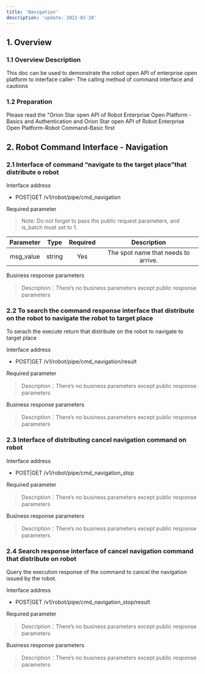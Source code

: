 ```yaml
---
title: 'Navigation'
description: 'update: 2022-02-28'
---
```


## 1. Overview

### 1.1 Overview Description

This doc can be used to demonstrate the robot open API of enterprise open platform to interface caller- The calling method of command interface and cautions 

### 1.2 Preparation

Please read the "Orion Star open API of Robot Enterprise Open Platform - Basics and Authentication and Orion Star open API of Robot Enterprise Open Platform-Robot Command-Basic first


## 2. Robot Command Interface - Navigation

### 2.1 Interface of command “navigate to the target place”that distribute o robot

Interface address

+ POST|GET /v1/robot/pipe/cmd_navigation

Required parameter

> Note: Do not forget to pass the public request parameters, and is_batch must set to 1.

<div class="fixed-table bordered-table">

|Parameter|Type|Required|Description|
|:-:|:-:|:-:|:-:|
|msg_value|string|Yes|The spot name that needs to arrive. |
</div>

Business response parameters

> Description：There’s no business parameters except public response parameters

### 2.2 To search the command response interface that distribute on the robot to navigate the robot to target place

To serach the execute return that distribute on the robot to navigate to target place

Interface address

+ POST|GET /v1/robot/pipe/cmd_navigation/result

Required parameter

> Description：There’s no business parameters except public response parameters

Business response parameters

> Description：There’s no business parameters except public response parameters

### 2.3 Interface of distributing cancel navigation command on robot 

Interface address

+ POST|GET /v1/robot/pipe/cmd_navigation_stop

Required parameter

> Description：There’s no business parameters except public response parameters

Business response parameters

> Description：There’s no business parameters except public response parameters

### 2.4 Search response interface of cancel navigation command that distribute on robot 

Query the execution response of the command to cancel the navigation issued by the robot.

Interface address

+ POST|GET /v1/robot/pipe/cmd_navigation_stop/result

Required parameter

> Description：There’s no business parameters except public response parameters

Business response parameters

> Description：There’s no business parameters except public response parameters